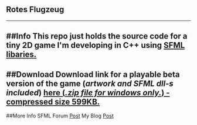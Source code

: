 ## Rotes Flugzeug
------
##Info
This repo just holds the source code for a tiny 2D game I'm developing in C++ using [SFML libaries.](http://www.sfml-dev.org/)
------
##Download
Download link for a playable beta version of the game (*artwork and SFML dll-s included*) [here (*.zip file for windows only.*) - compressed size 599KB.](https://arghh.github.io/data/rotes_flugzeug2.zip)
-----
##More Info
SFML Forum [Post](http://en.sfml-dev.org/forums/index.php?topic=19074.0)
My Blog [Post](http://arghh.github.io/Learning-By-Doing/)
